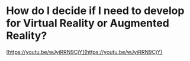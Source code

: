 # How do I decide if I need to develop for Virtual Reality or Augmented Reality?

[https://youtu.be/wJyiRRN9CjY](https://youtu.be/wJyiRRN9CjY)

